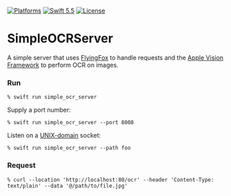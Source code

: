 [![Platforms](https://img.shields.io/badge/platforms-Mac%20|%20Linux%20|%20Windows-lightgray.svg)](https://github.com/swhitty/FlyingFoxCLI/blob/main/Package.swift)
[![Swift 5.5](https://img.shields.io/badge/swift-5.5-red.svg?style=flat)](https://developer.apple.com/swift)
[![License](https://img.shields.io/badge/license-MIT-lightgrey.svg)](https://opensource.org/licenses/MIT)

# SimpleOCRServer

A simple server that uses [FlyingFox](https://github.com/swhitty/FlyingFox) to handle requests and the [Apple Vision Framework](https://developer.apple.com/documentation/vision) to perform OCR on images.

### Run

```
% swift run simple_ocr_server
```

Supply a port number:

```
% swift run simple_ocr_server --port 8008
```

Listen on a [UNIX-domain](https://www.freebsd.org/cgi/man.cgi?query=unix) socket:

```
% swift run simple_ocr_server --path foo
```

### Request

```
% curl --location 'http://localhost:80/ocr' --header 'Content-Type: text/plain' --data '@/path/to/file.jpg'
```
